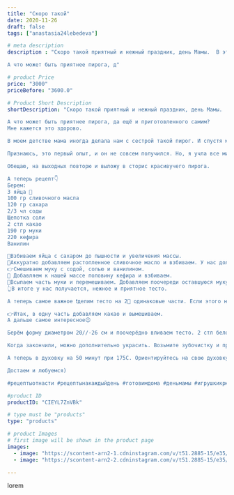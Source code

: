 ```yaml
---
title: "Скоро такой"
date: 2020-11-26
draft: false
tags: ["anastasia24lebedeva"]

# meta description
description : "Скоро такой приятный и нежный праздник, день Мамы.  В этот день, как никогда нужно показать мамам свою любовь и уважение...

А что может быть приятнее пирога, д"

# product Price
price: "3000"
priceBefore: "3600.0"

# Product Short Description
shortDescription: "Скоро такой приятный и нежный праздник, день Мамы.  В этот день, как никогда нужно показать мамам свою любовь и уважение...

А что может быть приятнее пирога, да ещё и приготовленного самим?
Мне кажется это здорово.

В моем детстве мама иногда делала нам с сестрой такой пирог. И спустя много лет, я решила первый раз испечь такой пирог.

Признаюсь, это первый опыт, и он не совсем получился. Но, я учла все минусы и делюсь ими с вами.)

Обещаю, на выходных повторю и выложу в сторис красивучего пирога.

А теперь рецепт👇
Берем:
3 яйца 🥚
100 гр сливочного масла
120 гр сахара
2/3 чл соды
Щепотка соли
2 стл какао
190 гр муки
220 кефира
Ванилин

🥄Взбиваем яйца с сахаром до пышности и увеличения массы.
🥄Аккуратно добавляем растопленное сливочное масло и взбиваем. У нас должна получиться кремообразная масса.
👉Смешиваем муку с содой, солью и ванилином.
🥄 Добавляем к нашей массе половину кефира и взбиваем.
🥄Всыпаем часть муки и перемешиваем. Добавляем поочереди оставшуюся муку и кефир, снова Взбиваем. 
👆В итоге у нас получается, нежное и приятное тесто. 

А теперь самое важное ❗делим тесто на 2⃣ одинаковые части. Если этого не сделать пирог не получится таким красивым. У меня с глазомером как выяснилось //- плохо🤦🏼‍♀️, в следующий раз воспользуюсь мерным стаканом. У меня получилось шоколадного теста больше, от этого мои полоски спрятались, но на вкус это не повлияло

👉Итак, в одну часть добавляем какао и вымешиваем.
А дальше самое интересное😉

Берём форму диаметром 20//-26 см и поочерёдно вливаем тесто. 2 стл белого, 2 стл шоколадного. Делайте аккуратно, оно может растекаться неравномерно.

Когда закончили, можно дополнительно украсить. Возьмите зубочистку и проведите линии по размеру кусочков)

А теперь в духовку на 50 минут при 175С. Ориентируйтесь на свою духовку, возможно вам понадобится больше или меньше времени.

Достаем и любуемся)

#рецептыотнасти #рецептынакаждыйдень #готовимдома #деньмамы #игрушкикрючком #подаркисвоимируками #подарки#ручнаяработа #плюшики #вязаниедетям #своимирукамислюбовью #handmade #food #пирог"

#product ID
productID: "CIEYL7ZnVBk"

# type must be "products"
type: "products"

# product Images
# first image will be shown in the product page
images:
  - image: "https://scontent-arn2-1.cdninstagram.com/v/t51.2885-15/e35/127283777_371056607504259_2761049312430921724_n.jpg?se=7&tp=1&_nc_ht=scontent-arn2-1.cdninstagram.com&_nc_cat=103&_nc_ohc=asjnHPuMpAUAX-8KxZQ&oh=79a0e2d455c57e060244ed4b97c54e01&oe=606B71DA&ig_cache_key=MjQ1MTE5MDQ2NjYwMTU1MzIwNg%3D%3D.2"
  - image: "https://scontent-arn2-2.cdninstagram.com/v/t51.2885-15/e35/127196999_177141797400908_2740790452596293455_n.jpg?se=7&tp=1&_nc_ht=scontent-arn2-2.cdninstagram.com&_nc_cat=108&_nc_ohc=Lwva0poLKyUAX-yY8an&oh=2127d82c892d05621930b2ddb9cab4d5&oe=606BB9CF&ig_cache_key=MjQ1MTE5MDQ2NjcxOTI0Mjk1MQ%3D%3D.2"

---
```

lorem
